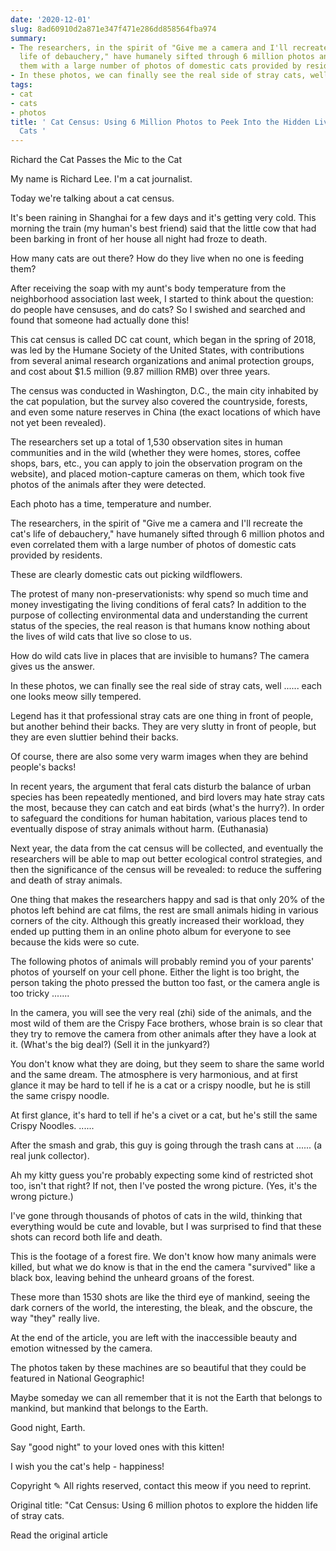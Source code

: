 ```yaml
---
date: '2020-12-01'
slug: 8ad60910d2a871e347f471e286dd858564fba974
summary:
- The researchers, in the spirit of "Give me a camera and I'll recreate the cat's
  life of debauchery," have humanely sifted through 6 million photos and even correlated
  them with a large number of photos of domestic cats provided by residents.
- In these photos, we can finally see the real side of stray cats, well ......
tags:
- cat
- cats
- photos
title: ' Cat Census: Using 6 Million Photos to Peek Into the Hidden Lives of Stray
  Cats '
---
```


 Richard the Cat Passes the Mic to the Cat

My name is Richard Lee. I'm a cat journalist.

Today we're talking about a cat census.

It's been raining in Shanghai for a few days and it's getting very cold. This morning the train (my human's best friend) said that the little cow that had been barking in front of her house all night had froze to death.

How many cats are out there? How do they live when no one is feeding them?

After receiving the soap with my aunt's body temperature from the neighborhood association last week, I started to think about the question: do people have censuses, and do cats? So I swished and searched and found that someone had actually done this!

This cat census is called DC cat
count, which began in the spring of 2018, was led by the Humane Society of the United States, with contributions from several animal research organizations and animal protection groups, and cost about $1.5 million (9.87 million RMB) over three years.

The census was conducted in Washington, D.C., the main city inhabited by the cat population, but the survey also covered the countryside, forests, and even some nature reserves in China (the exact locations of which have not yet been revealed).

The researchers set up a total of 1,530 observation sites in human communities and in the wild (whether they were homes, stores, coffee shops, bars, etc., you can apply to join the observation program on the website), and placed motion-capture cameras on them, which took five photos of the animals after they were detected.

Each photo has a time, temperature and number.

The researchers, in the spirit of "Give me a camera and I'll recreate the cat's life of debauchery," have humanely sifted through 6 million photos and even correlated them with a large number of photos of domestic cats provided by residents.

These are clearly domestic cats out picking wildflowers.

The protest of many non-preservationists: why spend so much time and money investigating the living conditions of feral cats? In addition to the purpose of collecting environmental data and understanding the current status of the species, the real reason is that humans know nothing about the lives of wild cats that live so close to us.

How do wild cats live in places that are invisible to humans? The camera gives us the answer.

In these photos, we can finally see the real side of stray cats, well ...... each one looks meow silly tempered.

Legend has it that professional stray cats are one thing in front of people, but another behind their backs. They are very slutty in front of people, but they are even sluttier behind their backs.

Of course, there are also some very warm images when they are behind people's backs!

In recent years, the argument that feral cats disturb the balance of urban species has been repeatedly mentioned, and bird lovers may hate stray cats the most, because they can catch and eat birds (what's the hurry?). In order to safeguard the conditions for human habitation, various places tend to eventually dispose of stray animals without harm. (Euthanasia)

Next year, the data from the cat census will be collected, and eventually the researchers will be able to map out better ecological control strategies, and then the significance of the census will be revealed: to reduce the suffering and death of stray animals.

One thing that makes the researchers happy and sad is that only 20% of the photos left behind are cat films, the rest are small animals hiding in various corners of the city. Although this greatly increased their workload, they ended up putting them in an online photo album for everyone to see because the kids were so cute.

The following photos of animals will probably remind you of your parents' photos of yourself on your cell phone. Either the light is too bright, the person taking the photo pressed the button too fast, or the camera angle is too tricky .......

In the camera, you will see the very real (zhi) side of the animals, and the most wild of them are the Crispy Face brothers, whose brain is so clear that they try to remove the camera from other animals after they have a look at it. (What's the big deal?) (Sell it in the junkyard?)

You don't know what they are doing, but they seem to share the same world and the same dream. The atmosphere is very harmonious, and at first glance it may be hard to tell if he is a cat or a crispy noodle, but he is still the same crispy noodle.

At first glance, it's hard to tell if he's a civet or a cat, but he's still the same Crispy Noodles. ......

After the smash and grab, this guy is going through the trash cans at ...... (a real junk collector).

Ah my kitty guess you're probably expecting some kind of restricted shot too, isn't that right? If not, then I've posted the wrong picture. (Yes, it's the wrong picture.)

I've gone through thousands of photos of cats in the wild, thinking that everything would be cute and lovable, but I was surprised to find that these shots can record both life and death.

This is the footage of a forest fire. We don't know how many animals were killed, but what we do know is that in the end the camera "survived" like a black box, leaving behind the unheard groans of the forest.

These more than 1530 shots are like the third eye of mankind, seeing the dark corners of the world, the interesting, the bleak, and the obscure, the way "they" really live.

At the end of the article, you are left with the inaccessible beauty and emotion witnessed by the camera.

The photos taken by these machines are so beautiful that they could be featured in National Geographic!

Maybe someday we can all remember that it is not the Earth that belongs to mankind, but mankind that belongs to the Earth.

Good night, Earth.

Say "good night" to your loved ones with this kitten!

I wish you the cat's help - happiness!

Copyright ✎ All rights reserved, contact this meow if you need to reprint.

Original title: "Cat Census: Using 6 million photos to explore the hidden life of stray cats.

Read the original article

 
        